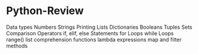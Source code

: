 # Python-Review

Data types
Numbers
Strings
Printing
Lists
Dictionaries
Booleans
Tuples
Sets
Comparison Operators
if, elif, else Statements
for Loops
while Loops
range()
list comprehension
functions
lambda expressions
map and filter
methods
